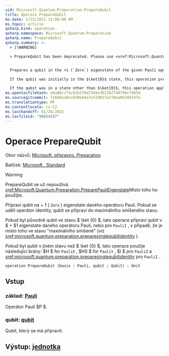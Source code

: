```yaml
---
uid: Microsoft.Quantum.Preparation.PrepareQubit
title: Operace PrepareQubit
ms.date: 1/23/2021 12:00:00 AM
ms.topic: article
qsharp.kind: operation
qsharp.namespace: Microsoft.Quantum.Preparation
qsharp.name: PrepareQubit
qsharp.summary: >-
  > [!WARNING]

  > PrepareQubit has been deprecated. Please use <xref:Microsoft.Quantum.Preparation.PreparePauliEigenstate> instead.


  Prepares a qubit in the +1 (`Zero`) eigenstate of the given Pauli operator. If the identity operator is given, then the qubit is prepared in the maximally mixed state.

  If the qubit was initially in the $\ket{0}$ state, this operation prepares the qubit in the $+1$ eigenstate of a given Pauli operator, or, for `PauliI`, in the maximally mixed state instead (see <xref:microsoft.quantum.preparation.preparesinglequbitidentity>).

  If the qubit was in a state other than $\ket{0}$, this operation applies the following gates: $H$ for `PauliX`, $HS$ for `PauliY`, $I$ for `PauliZ` and <xref:microsoft.quantum.preparation.preparesinglequbitidentity> for `PauliI`.
ms.openlocfilehash: e6a88ccf4c01b2f0a7344e3823b2748790cf9650
ms.sourcegitcommit: 71605ea9cc630e84e7ef29027e1f0ea06299747e
ms.translationtype: MT
ms.contentlocale: cs-CZ
ms.lasthandoff: 01/26/2021
ms.locfileid: "98854337"
---
```

# <a name="preparequbit-operation"></a>Operace PrepareQubit

Obor názvů: [Microsoft. přípravno. Preparation](xref:Microsoft.Quantum.Preparation)

Balíček: [Microsoft.. Standard](https://nuget.org/packages/Microsoft.Quantum.Standard)


> [!WARNING]
> PrepareQubit se už nepoužívá. <xref:Microsoft.Quantum.Preparation.PreparePauliEigenstate>Místo toho ho použijte.

Připraví qubit na + 1 ( `Zero` ) eigenstate daného operátoru Pauli.
Pokud se udělí operátor identity, qubit se připraví do maximálního smíšeného stavu.

Pokud byl původně qubit ve stavu $ \ket {0} $, tato operace připraví qubit v $ + $1 eigenstate daného operátoru Pauli, nebo pro `PauliI` , v případě, že je místo toho ve stavu "maximálního smíšené" (viz <xref:microsoft.quantum.preparation.preparesinglequbitidentity> ).

Pokud byl qubit v jiném stavu než $ \ket {0} $, tato operace použije následující brány: $H $ for `PauliX` , $HS $ for `PauliY` , $I $ pro `PauliZ` a <xref:microsoft.quantum.preparation.preparesinglequbitidentity> pro `PauliI` .

```qsharp
operation PrepareQubit (basis : Pauli, qubit : Qubit) : Unit
```


## <a name="input"></a>Vstup

### <a name="basis--pauli"></a>základ: [Pauli](xref:microsoft.quantum.lang-ref.pauli)

Operátor Pauli $P $.


### <a name="qubit--qubit"></a>qubit: [qubit](xref:microsoft.quantum.lang-ref.qubit)

Qubit, který se má připravit.



## <a name="output--unit"></a>Výstup: [jednotka](xref:microsoft.quantum.lang-ref.unit)

